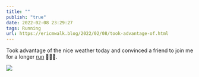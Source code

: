 ```yaml
---
title: ""
publish: "true"
date: 2022-02-08 23:29:27
tags: Running
url: https://ericmwalk.blog/2022/02/08/took-advantage-of.html
---
```


Took advantage of the nice weather today and convinced a friend to join me for a longer [run](http://www.strava.com/activities/6651980180) 🏃🏻‍♂️.


![](https://ericmwalk.blog/uploads/2022/f4861cdc5e.jpg)